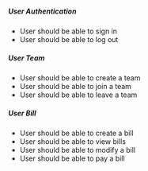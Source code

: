 ##### User Authentication #####
  * User should be able to sign in
  * User should be able to log out

##### User Team #####
  * User should be able to create a team
  * User should be able to join a team
  * User should be able to leave a team

##### User Bill #####
  * User should be able to create a bill
  * User should be able to view bills
  * User should be able to modify a bill
  * User should be able to pay a bill
